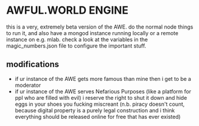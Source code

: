 # AWFUL.WORLD ENGINE

this is a very, extremely beta version of the AWE. do the normal node things to run it, and also have a mongod instance running locally or a remote instance on e.g. mlab. check a look at the variables in the magic_numbers.json file to configure the important stuff.

## modifications
- if ur instance of the AWE gets more famous than mine then i get to be a moderator
- if ur instance of the AWE serves Nefarious Purposes (like a platform for ppl who are filled with evil) i reserve the right to shut it down and hide eggs in your shoes you fucking miscreant (n.b. piracy doesn't count, because digital property is a purely legal construction and i think everything should be released online for free that has ever existed)
